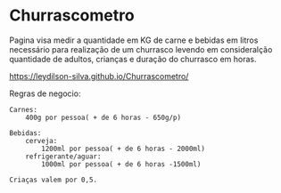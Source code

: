 # Churrascometro
Pagina visa medir a quantidade em KG de carne e bebidas em litros necessário para realização de um churrasco levendo em consideralção quantidade de adultos, crianças e duração do churrasco em horas.

https://leydilson-silva.github.io/Churrascometro/
 
 Regras de negocio:
    
    Carnes:
        400g por pessoa( + de 6 horas - 650g/p)
    
    Bebidas:
        cerveja:
            1200ml por pessoa( + de 6 horas - 2000ml)
        refrigerante/aguar:
            1000ml por pessoa( + de 6 horas -1500ml)

    Criaças valem por 0,5.

